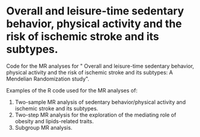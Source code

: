 # Overall and leisure-time sedentary behavior, physical activity and the risk of ischemic stroke and its subtypes.
Code for the MR analyses for " Overall and leisure-time sedentary behavior, physical activity and the risk of ischemic stroke and its subtypes: A Mendelian Randomization study".

Examples of the R code used for the MR analyses of:

  1. Two-sample MR analysis of sedentary behavior/physical activity and ischemic stroke and its subtypes.
  2. Two-step MR analysis for the exploration of the mediating role of obesity and lipids-related traits.
  3. Subgroup MR analysis.

